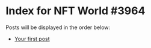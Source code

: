 # Index for NFT World #3964
Posts will be displayed in the order below:

- [Your first post](./001-first.md)

